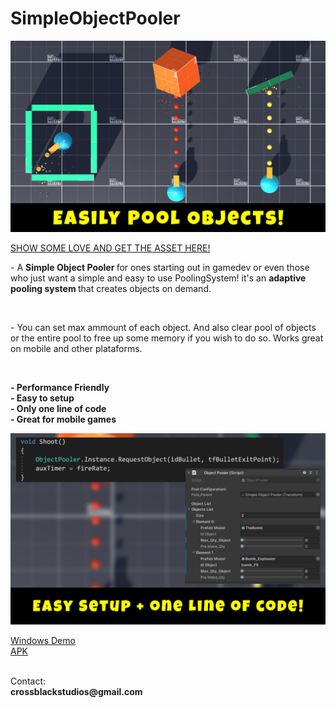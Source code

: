 # SimpleObjectPooler

![Performance Friendly](https://raw.githubusercontent.com/playjoa/SimpleObjectPooler/main/Screenshots/Screenshot%201.png)

<a href='http://u3d.as/2qEG'> SHOW SOME LOVE AND GET THE ASSET HERE!</a><br>

<p>
- A  <strong> Simple Object Pooler </strong> for ones starting out in gamedev or even those who just want a simple and easy to use PoolingSystem! it's an <strong> adaptive pooling system </strong> that creates objects on demand. 
</p><br>

<p>
- You can set max ammount of each object. And also clear pool of objects or the entire pool to free up some memory if you wish to do so. Works great on mobile and other plataforms.
</p>
<br>

<strong>- Performance Friendly</strong><br>
<strong>- Easy to setup</strong><br>
<strong>- Only one line of code</strong><br>
<strong>- Great for mobile games</strong><br>


![Easy to use](https://github.com/playjoa/SimpleObjectPooler/blob/main/Screenshots/Screenshot%202.png?raw=true)

<a href='https://drive.google.com/drive/folders/1ThLKnBMYvWz1F7lDWhdikgkNT8glzMYS?usp=sharing'>Windows Demo</a><br>
<a href='https://drive.google.com/drive/folders/1yw-m691T9bUKm65AZaBx2vBj6THYIZYg?usp=sharing'>APK</a><br>

<br>
Contact:
<br>
<strong>
crossblackstudios@gmail.com
</strong>
